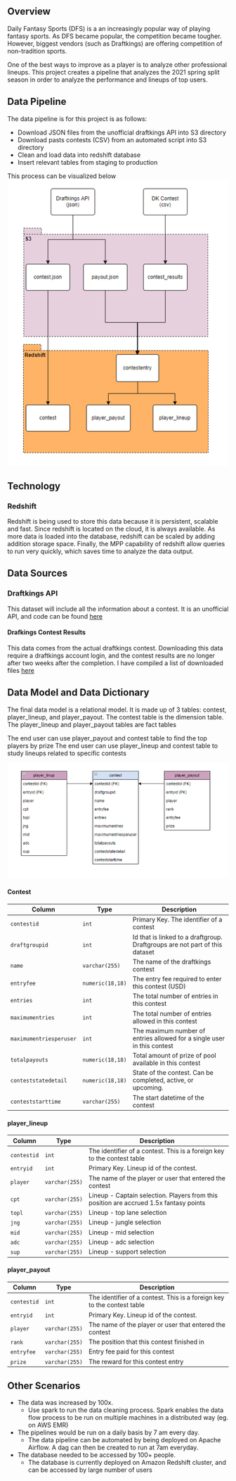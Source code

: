 ## Overview

Daily Fantasy Sports (DFS) is a an increasingly popular way of playing fantasy sports.  As DFS became popular, the competition became tougher.  However, biggest vendors (such as Draftkings) are offering competition of non-tradition sports.

One of the best ways to improve as a player is to analyze other professional lineups.  This project creates a pipeline that analyzes the 2021 spring split season in order to analyze the performance and lineups of top users.

## Data Pipeline

The data pipeline is for this project is as follows:
* Download JSON files from the unofficial draftkings API into S3 directory
* Download pasts contests (CSV) from an automated script into S3 directory
* Clean and load data into redshift database 
* Insert relevant tables from staging to production

This process can be visualized below
![image](dataflow.png)



## Technology

### Redshift

Redshift is being used to store this data because it is persistent, scalable and fast.
Since redshift is located on the cloud, it is always available.
As more data is loaded into the database, redshift can be scaled by adding addition storage space.
Finally, the MPP capability of redshift allow queries to run very quickly, which saves time to analyze the data output.



## Data Sources

### Draftkings API

This dataset will include all the information about a contest. It is an unofficial API, and code can be found [here](https://github.com/jaebradley/draftkings_client)

#### Drafkings Contest Results

This data comes from the actual draftkings contest.  Downloading this data require a draftkings account login, and the contest results are no longer after two weeks after the completion.  I have compiled a list of downloaded files [here](https://s3.console.aws.amazon.com/s3/buckets/luz24?region=us-east-1&prefix=dailyfantasy_lol/contest_results/&showversions=false)

## Data Model and Data Dictionary

The final data model is a relational model.  It is made up of 3 tables: contest, player_lineup, and player_payout.
The contest table is the dimension table.  The player_lineup and player_payout tables are fact tables

The end user can use player_payout and contest table to find the top players by prize
The end user can use player_lineup and contest table to study lineups related to specific contests

![image](datamodel.png)






#### Contest

| Column | Type | Description |
| ------ | ---- | ----------- |
| `contestid` | `int` | Primary Key.  The identifier of a contest |
| `draftgroupid` | `int` | Id that is linked to a draftgroup.  Draftgroups are not part of this dataset |
| `name` | `varchar(255)` | The name of the draftkings contest |
| `entryfee` | `numeric(18,18)` | The entry fee required to enter this contest (USD) |
| `entries` | `int` | The total number of entries in this contest |
| `maximumentries` | `int` | The total number of entries allowed in this contest |
| `maximumentriesperuser` | `int` | The maximum number of entries allowed for a single user in this contest |
| `totalpayouts` | `numeric(18,18)` | Total amount of prize of pool available in this contest |
| `conteststatedetail` | `numeric(18,18)` | State of the contest.  Can be completed, active, or upcoming. |
| `conteststarttime` | `varchar(255)` | The start datetime of the contest |

#### player_lineup

| Column | Type | Description |
| ------ | ---- | ----------- |
| `contestid` | `int` | The identifier of a contest.  This is a foreign key to the contest table |
| `entryid` | `int` | Primary Key.  Lineup id of the contest. |
| `player` | `varchar(255)` | The name of the player or user that entered the contest |
| `cpt` | `varchar(255)` | Lineup - Captain selection.  Players from this position are accrued 1.5x fantasy points |
| `topl` | `varchar(255)` | Lineup - top lane selection |
| `jng` | `varchar(255)` | Lineup - jungle selection |
| `mid` | `varchar(255)` | Lineup - mid selection |
| `adc` | `varchar(255)` | Lineup - adc selection |
| `sup` | `varchar(255)` | Lineup - support selection |


#### player_payout

| Column | Type | Description |
| ------ | ---- | ----------- |
| `contestid` | `int` | The identifier of a contest.  This is a foreign key to the contest table |
| `entryid` | `int` | Primary Key.  Lineup id of the contest. |
| `player` | `varchar(255)` | The name of the player or user that entered the contest |
| `rank` | `varchar(255)` | The position that this contest finished in |
| `entryfee` | `varchar(255)` | Entry fee paid for this contest |
| `prize` | `varchar(255)` | The reward for this contest entry |

## Other Scenarios

* The data was increased by 100x.
    * Use spark to run the data cleaning process.  Spark enables the data flow process to be run on multiple machines in a distributed way (eg. on AWS EMR)
* The pipelines would be run on a daily basis by 7 am every day.
    * The data pipeline can be automated by being deployed on Apache Airflow.  A dag can then be created to run at 7am everyday.
* The database needed to be accessed by 100+ people.
    * The database is currently deployed on Amazon Redshift cluster, and can be accessed by large number of users